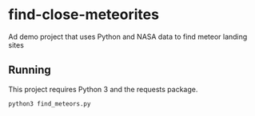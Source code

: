# find-close-meteorites
Ad demo project that uses Python and NASA data  to find meteor landing sites

## Running

This project requires Python 3 and the requests package.

`python3 find_meteors.py`

